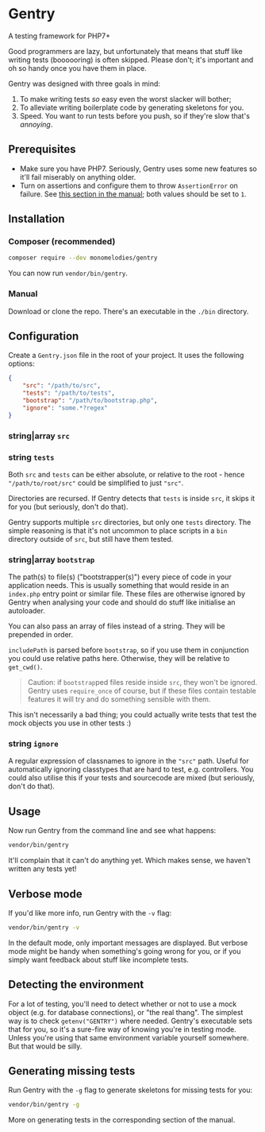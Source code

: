 # Gentry
A testing framework for PHP7+

Good programmers are lazy, but unfortunately that means that stuff like writing
tests (boooooring) is often skipped. Please don't; it's important and oh so
handy once you have them in place.

Gentry was designed with three goals in mind:

1. To make writing tests _so_ easy even the worst slacker will bother;
2. To alleviate writing boilerplate code by generating skeletons for you.
3. Speed. You want to run tests before you push, so if they're slow that's
   _annoying_.

## Prerequisites
- Make sure you have PHP7. Seriously, Gentry uses some new features so it'll
  fail miserably on anything older.
- Turn on assertions and configure them to throw `AssertionError` on failure.
  See [this section in the
  manual](http://php.net/manual/en/function.assert.php); both values should be
  set to `1`.

## Installation

### Composer (recommended)
```sh
composer require --dev monomelodies/gentry
```

You can now run `vendor/bin/gentry`.

### Manual
Download or clone the repo. There's an executable in the `./bin` directory.

## Configuration
Create a `Gentry.json` file in the root of your project. It uses the following
options:

```json
{
    "src": "/path/to/src",
    "tests": "/path/to/tests",
    "bootstrap": "/path/to/bootstrap.php",
    "ignore": "some.*?regex"
}
```

### string|array `src` ###
### string `tests` ###
Both `src` and `tests` can be either absolute, or relative to the root - hence
`"/path/to/root/src"` could be simplified to just `"src"`.

Directories are recursed. If Gentry detects that `tests` is inside `src`, it
skips it for you (but seriously, don't do that).

Gentry supports multiple `src` directories, but only one `tests` directory. The
simple reasoning is that it's not uncommon to place scripts in a `bin` directory
outside of `src`, but still have them tested.

### string|array `bootstrap` ###
The path(s) to file(s) ("bootstrapper(s)") every piece of code in your
application needs. This is usually something that would reside in an `index.php`
entry point or similar file. These files are otherwise ignored by Gentry when
analysing your code and should do stuff like initialise an autoloader.

You can also pass an array of files instead of a string. They will be prepended
in order.

`includePath` is parsed before `bootstrap`, so if you use them in conjunction
you could use relative paths here. Otherwise, they will be relative to
`get_cwd()`.

> Caution: if `bootstrap`ped files reside inside `src`, they won't be ignored.
> Gentry uses `require_once` of course, but if these files contain testable
> features it will try and do something sensible with them.

This isn't necessarily a bad thing; you could actually write tests that test the
mock objects you use in other tests :)

### string `ignore` ###
A regular expression of classnames to ignore in the `"src"` path. Useful for
automatically ignoring classtypes that are hard to test, e.g. controllers. You
could also utilise this if your tests and sourcecode are mixed (but seriously,
don't do that).

## Usage
Now run Gentry from the command line and see what happens:

```sh
vendor/bin/gentry
```

It'll complain that it can't do anything yet. Which makes sense, we haven't
written any tests yet!

## Verbose mode
If you'd like more info, run Gentry with the `-v` flag:

```sh
vendor/bin/gentry -v
```

In the default mode, only important messages are displayed. But verbose mode
might be handy when something's going wrong for you, or if you simply want
feedback about stuff like incomplete tests.

## Detecting the environment
For a lot of testing, you'll need to detect whether or not to use a mock object
(e.g. for database connections), or "the real thang". The simplest way is to
check `getenv("GENTRY")` where needed. Gentry's executable sets that for you, so
it's a sure-fire way of knowing you're in testing mode. Unless you're using that
same environment variable yourself somewhere. But that would be silly.

## Generating missing tests
Run Gentry with the `-g` flag to generate skeletons for missing tests for you:

```sh
vendor/bin/gentry -g
```

More on generating tests in the corresponding section of the manual.

